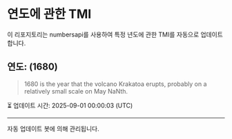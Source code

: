 
# 연도에 관한 TMI

이 리포지토리는 numbersapi를 사용하여 특정 년도에 관한 TMI를 자동으로 업데이트합니다.

## 연도: (1680)
> 1680 is the year that the volcano Krakatoa erupts, probably on a relatively small scale on May NaNth.

⏳ 업데이트 시간: 2025-09-01 00:00:03 (UTC)

---
자동 업데이트 봇에 의해 관리됩니다.
